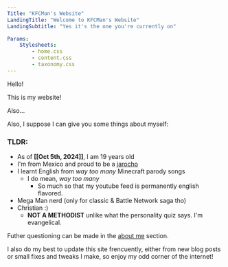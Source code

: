 ```yaml
---
Title: "KFCMan's Website"
LandingTitle: "Welcome to KFCMan's Website"
LandingSubtitle: "Yes it's the one you're currently on"

Params:
    Stylesheets:
        - home.css
        - content.css
        - taxonomy.css
---
```


Hello!

This is my website!

Also...

Also, I suppose I can give you some things about myself:

### TLDR:

-   As of **[[Oct 5th, 2024]]**, I am 19 years old
-   I'm from Mexico and proud to be a [jarocho](<https://en.wikipedia.org/wiki/Veracruz_(city)>)
-   I learnt English from _way too many_ Minecraft parody songs
    -   I do mean, _way too many_
        -   So much so that my youtube feed is permanently english flavored.
-   Mega Man nerd (only for classic & Battle Network saga tho)
-   Christian :\)
    -   **NOT A METHODIST** unlike what the personality quiz says. I'm evangelical.

Futher questioning can be made in the [about me](/about-me) section.

I also do my best to update this site frencuently, either from new blog posts or small fixes and tweaks I make, so enjoy my odd corner of the internet!
